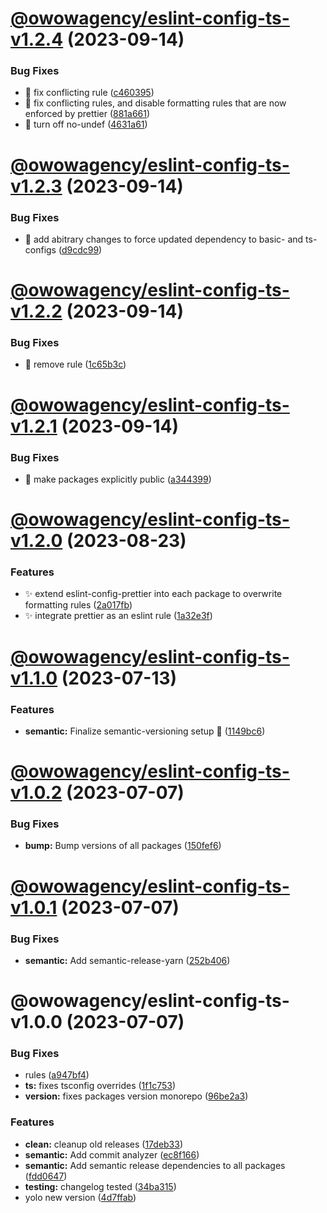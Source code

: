 # [@owowagency/eslint-config-ts-v1.2.4](https://github.com/owowagency/eslint-config/compare/@owowagency/eslint-config-ts-v1.2.3...@owowagency/eslint-config-ts-v1.2.4) (2023-09-14)


### Bug Fixes

* :bug: fix conflicting rule ([c460395](https://github.com/owowagency/eslint-config/commit/c460395c59469a10f4583ab2dab1a4b4d9666c09))
* :bug: fix conflicting rules, and disable formatting rules that are now enforced by prettier ([881a661](https://github.com/owowagency/eslint-config/commit/881a661d41ddfdd3b4623b2b7a2e9fabc6b9e70a))
* :bug: turn off no-undef ([4631a61](https://github.com/owowagency/eslint-config/commit/4631a61b5d5d3880830abf9868542e8119cd02e9))

# [@owowagency/eslint-config-ts-v1.2.3](https://github.com/owowagency/eslint-config/compare/@owowagency/eslint-config-ts-v1.2.2...@owowagency/eslint-config-ts-v1.2.3) (2023-09-14)


### Bug Fixes

* :green_heart: add abitrary changes to force updated dependency to basic- and ts-configs ([d9cdc99](https://github.com/owowagency/eslint-config/commit/d9cdc993301cf49be3282a3304c7d9ce84abbf26))

# [@owowagency/eslint-config-ts-v1.2.2](https://github.com/owowagency/eslint-config/compare/@owowagency/eslint-config-ts-v1.2.1...@owowagency/eslint-config-ts-v1.2.2) (2023-09-14)


### Bug Fixes

* :bug: remove rule ([1c65b3c](https://github.com/owowagency/eslint-config/commit/1c65b3ceb047d6aafcc3badd72b57967fc8c3157))

# [@owowagency/eslint-config-ts-v1.2.1](https://github.com/owowagency/eslint-config/compare/@owowagency/eslint-config-ts-v1.2.0...@owowagency/eslint-config-ts-v1.2.1) (2023-09-14)


### Bug Fixes

* :green_heart: make packages explicitly public ([a344399](https://github.com/owowagency/eslint-config/commit/a3443998a8ba397d4259172d4e471da79e9eaf09))

# [@owowagency/eslint-config-ts-v1.2.0](https://github.com/owowagency/eslint-config/compare/@owowagency/eslint-config-ts-v1.1.0...@owowagency/eslint-config-ts-v1.2.0) (2023-08-23)


### Features

* :sparkles: extend eslint-config-prettier into each package to overwrite formatting rules ([2a017fb](https://github.com/owowagency/eslint-config/commit/2a017fb33e2b687951dd74bc1c8127e41e58982e))
* :sparkles: integrate prettier as an eslint rule ([1a32e3f](https://github.com/owowagency/eslint-config/commit/1a32e3fb91233bc369a4b5e1834399bb0df66af9))

# [@owowagency/eslint-config-ts-v1.1.0](https://github.com/owowagency/eslint-config/compare/@owowagency/eslint-config-ts-v1.0.2...@owowagency/eslint-config-ts-v1.1.0) (2023-07-13)


### Features

* **semantic:** Finalize semantic-versioning setup 🤞 ([1149bc6](https://github.com/owowagency/eslint-config/commit/1149bc6dad7d84cb9a6f506276234cfb36560afc))

# [@owowagency/eslint-config-ts-v1.0.2](https://github.com/owowagency/eslint-config/compare/@owowagency/eslint-config-ts-v1.0.1...@owowagency/eslint-config-ts-v1.0.2) (2023-07-07)


### Bug Fixes

* **bump:** Bump versions of all packages ([150fef6](https://github.com/owowagency/eslint-config/commit/150fef6fa060c63fcdd38e0e67ad566de3df4cf2))

# [@owowagency/eslint-config-ts-v1.0.1](https://github.com/owowagency/eslint-config/compare/@owowagency/eslint-config-ts-v1.0.0...@owowagency/eslint-config-ts-v1.0.1) (2023-07-07)


### Bug Fixes

* **semantic:** Add semantic-release-yarn ([252b406](https://github.com/owowagency/eslint-config/commit/252b406fa69562146f1dec827d9547409ec711fc))

# @owowagency/eslint-config-ts-v1.0.0 (2023-07-07)


### Bug Fixes

* rules ([a947bf4](https://github.com/owowagency/eslint-config/commit/a947bf45e9e9300d654920c2afbb8ca38fba5972))
* **ts:** fixes tsconfig overrides ([1f1c753](https://github.com/owowagency/eslint-config/commit/1f1c753138c1537fd8c648d0814b7f0e5c52e56b))
* **version:** fixes packages version monorepo ([96be2a3](https://github.com/owowagency/eslint-config/commit/96be2a37123e6cf4e59caacf534f242e63b83335))


### Features

* **clean:** cleanup old releases ([17deb33](https://github.com/owowagency/eslint-config/commit/17deb33f7fbabf6316c40d20c2c7ba7fa0b485b5))
* **semantic:** Add commit analyzer ([ec8f166](https://github.com/owowagency/eslint-config/commit/ec8f166ef3a25f7b0769bf99e4f46e9cdf0a9f1e))
* **semantic:** Add semantic release dependencies to all packages ([fdd0647](https://github.com/owowagency/eslint-config/commit/fdd064787ab8641623130fe942f792164f8a8dbb))
* **testing:** changelog tested ([34ba315](https://github.com/owowagency/eslint-config/commit/34ba31566331c53d16186e0bda40f7ef22a7ff04))
* yolo new version ([4d7ffab](https://github.com/owowagency/eslint-config/commit/4d7ffab612c89f498a45facbf668bef160b1d04a))
